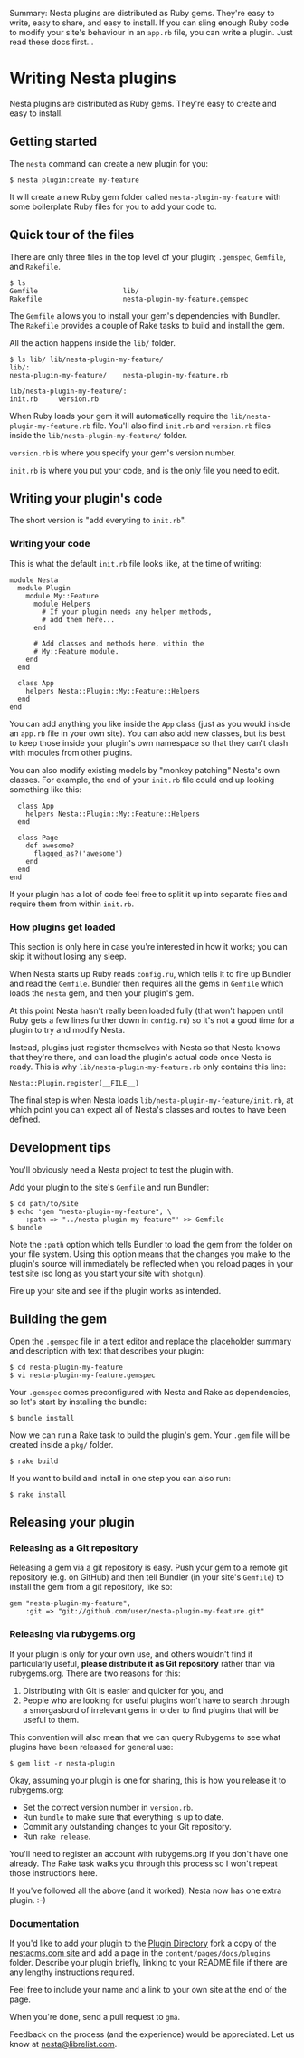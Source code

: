 Summary: Nesta plugins are distributed as Ruby gems. They're easy to write, easy to share, and easy to install. If you can sling enough Ruby code to modify your site's behaviour in an `app.rb` file, you can write a plugin. Just read these docs first...

# Writing Nesta plugins

Nesta plugins are distributed as Ruby gems. They're easy to create and
easy to install.

## Getting started

The `nesta` command can create a new plugin for you:

    $ nesta plugin:create my-feature

It will create a new Ruby gem folder called `nesta-plugin-my-feature`
with some boilerplate Ruby files for you to add your code to.

## Quick tour of the files

There are only three files in the top level of your plugin; `.gemspec`,
`Gemfile`, and `Rakefile`.

    $ ls
    Gemfile                     lib/
    Rakefile                    nesta-plugin-my-feature.gemspec

The `Gemfile` allows you to install your gem's dependencies with
Bundler. The `Rakefile` provides a couple of Rake tasks to build and
install the gem.

All the action happens inside the `lib/` folder.

    $ ls lib/ lib/nesta-plugin-my-feature/
    lib/:
    nesta-plugin-my-feature/    nesta-plugin-my-feature.rb

    lib/nesta-plugin-my-feature/:
    init.rb     version.rb

When Ruby loads your gem it will automatically require the
`lib/nesta-plugin-my-feature.rb` file. You'll also find `init.rb` and
`version.rb` files inside the `lib/nesta-plugin-my-feature/` folder.

`version.rb` is where you specify your gem's version number.

`init.rb` is where you put your code, and is the only file you need to edit.

## Writing your plugin's code

The short version is "add everyting to `init.rb`".

### Writing your code

This is what the default `init.rb` file looks like, at the time of writing:

    module Nesta
      module Plugin
        module My::Feature
          module Helpers
            # If your plugin needs any helper methods,
            # add them here...
          end

          # Add classes and methods here, within the
          # My::Feature module.
        end
      end

      class App
        helpers Nesta::Plugin::My::Feature::Helpers
      end
    end

You can add anything you like inside the `App` class (just as you would
inside an `app.rb` file in your own site). You can also add new classes,
but its best to keep those inside your plugin's own namespace so that
they can't clash with modules from other plugins.

You can also modify existing models by "monkey patching" Nesta's own
classes. For example, the end of your `init.rb` file could end up looking
something like this:

      class App
        helpers Nesta::Plugin::My::Feature::Helpers
      end

      class Page
        def awesome?
          flagged_as?('awesome')
        end
      end
    end

If your plugin has a lot of code feel free to split it up into separate
files and require them from within `init.rb`.

### How plugins get loaded

This section is only here in case you're interested in how it works; you
can skip it without losing any sleep.

When Nesta starts up Ruby reads `config.ru`, which tells it to fire up
Bundler and read the `Gemfile`. Bundler then requires all the gems in
`Gemfile` which loads the `nesta` gem, and then your plugin's gem.

At this point Nesta hasn't really been loaded fully (that won't happen
until Ruby gets a few lines further down in `config.ru`) so it's not a
good time for a plugin to try and modify Nesta.

Instead, plugins just register themselves with Nesta so that Nesta knows
that they're there, and can load the plugin's actual code once Nesta is
ready. This is why `lib/nesta-plugin-my-feature.rb` only contains this
line:

    Nesta::Plugin.register(__FILE__)

The final step is when Nesta loads `lib/nesta-plugin-my-feature/init.rb`,
at which point you can expect all of Nesta's classes and routes to have
been defined.

## Development tips

You'll obviously need a Nesta project to test the plugin with. 

Add your plugin to the site's `Gemfile` and run Bundler:

    $ cd path/to/site
    $ echo 'gem "nesta-plugin-my-feature", \
        :path => "../nesta-plugin-my-feature"' >> Gemfile
    $ bundle

Note the `:path` option which tells Bundler to load the gem from the
folder on your file system. Using this option means that the changes you
make to the plugin's source will immediately be reflected when you
reload pages in your test site (so long as you start your site with
`shotgun`).

Fire up your site and see if the plugin works as intended.

## Building the gem

Open the `.gemspec` file in a text editor and replace the placeholder
summary and description with text that describes your plugin:

    $ cd nesta-plugin-my-feature
    $ vi nesta-plugin-my-feature.gemspec

Your `.gemspec` comes preconfigured with Nesta and Rake as dependencies,
so let's start by installing the bundle:

    $ bundle install

Now we can run a Rake task to build the plugin's gem. Your `.gem` file
will be created inside a `pkg/` folder.

    $ rake build

If you want to build and install in one step you can also run:

    $ rake install

## Releasing your plugin

### Releasing as a Git repository

Releasing a gem via a git repository is easy. Push your gem to a remote
git repository (e.g. on GitHub) and then tell Bundler (in your site's
`Gemfile`) to install the gem from a git repository, like so:

    gem "nesta-plugin-my-feature", 
        :git => "git://github.com/user/nesta-plugin-my-feature.git"

### Releasing via rubygems.org

If your plugin is only for your own use, and others wouldn't find it
particularly useful, **please distribute it as Git repository** rather
than via rubygems.org. There are two reasons for this:

1. Distributing with Git is easier and quicker for you, and
2. People who are looking for useful plugins won't have to search
   through a smorgasbord of irrelevant gems in order to find plugins
   that will be useful to them.

This convention will also mean that we can query Rubygems to see what
plugins have been released for general use:

    $ gem list -r nesta-plugin

Okay, assuming your plugin is one for sharing, this is how you release
it to rubygems.org:

- Set the correct version number in `version.rb`.
- Run `bundle` to make sure that everything is up to date.
- Commit any outstanding changes to your Git repository.
- Run `rake release`.

You'll need to register an account with rubygems.org if you don't have
one already. The Rake task walks you through this process so I won't
repeat those instructions here.

If you've followed all the above (and it worked), Nesta now has one extra
plugin. :-)

### Documentation

If you'd like to add your plugin to the [Plugin Directory][directory]
fork a copy of the [nestacms.com site][site] and add a page in the
`content/pages/docs/plugins` folder. Describe your plugin briefly,
linking to your README file if there are any lengthy instructions
required.

Feel free to include your name and a link to your own site at the end of
the page.

When you're done, send a pull request to `gma`.

[directory]: /docs/plugins
[site]: https://github.com/gma/nestacms.com

Feedback on the process (and the experience) would be appreciated. Let
us know at <nesta@librelist.com>.
